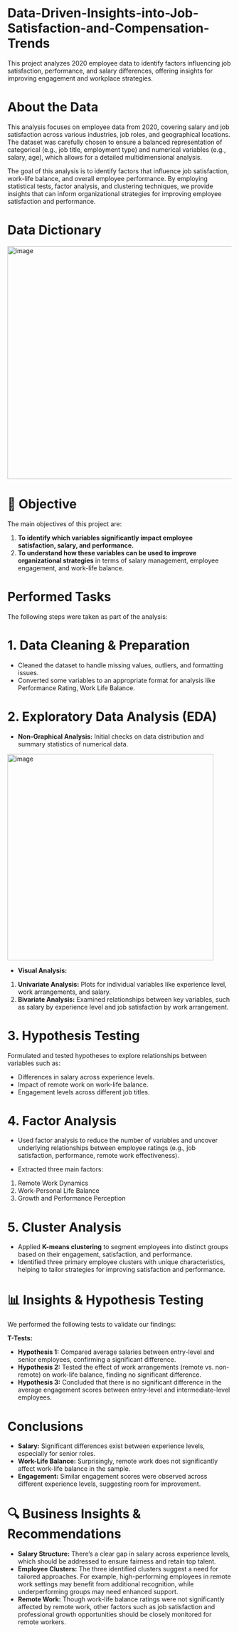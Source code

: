 # Data-Driven-Insights-into-Job-Satisfaction-and-Compensation-Trends
This project analyzes 2020 employee data to identify factors influencing job satisfaction, performance, and salary differences, offering insights for improving engagement and workplace strategies.

# About the Data
This analysis focuses on employee data from 2020, covering salary and job satisfaction across various industries, job roles, and geographical locations. The dataset was carefully chosen to ensure a balanced representation of categorical (e.g., job title, employment type) and numerical variables (e.g., salary, age), which allows for a detailed multidimensional analysis.

The goal of this analysis is to identify factors that influence job satisfaction, work-life balance, and overall employee performance. By employing statistical tests, factor analysis, and clustering techniques, we provide insights that can inform organizational strategies for improving employee satisfaction and performance.

# Data Dictionary

  <img width="523" alt="image" src="https://github.com/user-attachments/assets/ad2fa0a0-6fc7-4e24-b7a3-8833f2292e35">

# 🎯 Objective
The main objectives of this project are:

1. <b> To identify which variables significantly impact employee satisfaction, salary, and performance. </b>
2. <b>To understand how these variables can be used to improve organizational strategies</b> in terms of salary management, employee engagement, and work-life balance.

# Performed Tasks
The following steps were taken as part of the analysis:

# 1. Data Cleaning & Preparation
- Cleaned the dataset to handle missing values, outliers, and formatting issues.
- Converted some variables to an appropriate format for analysis like Performance Rating, Work Life Balance.
  
# 2. Exploratory Data Analysis (EDA)
- <b>Non-Graphical Analysis:</b> Initial checks on data distribution and summary statistics of numerical data.

<img width="463" alt="image" src="https://github.com/user-attachments/assets/8acacf02-ebfe-4f56-9a0b-0c9642978613">

- <b>Visual Analysis:</b>
1. <b>Univariate Analysis:</b> Plots for individual variables like experience level, work arrangements, and salary.
2. <b>Bivariate Analysis:</b> Examined relationships between key variables, such as salary by experience level and job satisfaction by work arrangement.

# 3. Hypothesis Testing
Formulated and tested hypotheses to explore relationships between variables such as:
- Differences in salary across experience levels.
- Impact of remote work on work-life balance.
- Engagement levels across different job titles.
  
# 4. Factor Analysis
- Used factor analysis to reduce the number of variables and uncover underlying relationships between employee ratings (e.g., job satisfaction, performance, remote work effectiveness).
  
- Extracted three main factors:
1. Remote Work Dynamics
2. Work-Personal Life Balance
3. Growth and Performance Perception
   
# 5. Cluster Analysis
- Applied <b>K-means clustering</b> to segment employees into distinct groups based on their engagement, satisfaction, and performance.
- Identified three primary employee clusters with unique characteristics, helping to tailor strategies for improving satisfaction and performance.

# 📊 Insights & Hypothesis Testing
We performed the following tests to validate our findings:

<b>T-Tests:</b>
- <b>Hypothesis 1:</b> Compared average salaries between entry-level and senior employees, confirming a significant difference.
- <b>Hypothesis 2:</b> Tested the effect of work arrangements (remote vs. non-remote) on work-life balance, finding no significant difference.
- <b>Hypothesis 3:</b> Concluded that there is no significant difference in the average engagement scores between entry-level and intermediate-level employees.
  
# Conclusions
- <b>Salary:</b> Significant differences exist between experience levels, especially for senior roles.
- <b>Work-Life Balance:</b> Surprisingly, remote work does not significantly affect work-life balance in the sample.
- <b>Engagement:</b> Similar engagement scores were observed across different experience levels, suggesting room for improvement.
  
# 🔍 Business Insights & Recommendations
- <b>Salary Structure:</b> There’s a clear gap in salary across experience levels, which should be addressed to ensure fairness and retain top talent.
- <b>Employee Clusters:</b> The three identified clusters suggest a need for tailored approaches. For example, high-performing employees in remote work settings may benefit from additional recognition, while underperforming groups may need enhanced support.
- <b>Remote Work:</b> Though work-life balance ratings were not significantly affected by remote work, other factors such as job satisfaction and professional growth opportunities should be closely monitored for remote workers.

